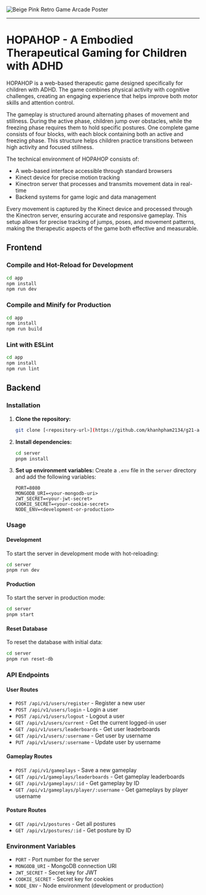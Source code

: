 ![Beige Pink  Retro Game Arcade Poster](https://github.com/user-attachments/assets/5cc2e2ce-3057-4a6d-947c-30ad2f8f4431)

---

# HOPAHOP - A Embodied Therapeutical Gaming for Children with ADHD
HOPAHOP is a web-based therapeutic game designed specifically for children with ADHD. The game combines physical activity with cognitive challenges, creating an engaging experience that helps improve both motor skills and attention control. 

The gameplay is structured around alternating phases of movement and stillness. During the active phase, children jump over obstacles, while the freezing phase requires them to hold specific postures. One complete game consists of four blocks, with each block containing both an active and freezing phase. This structure helps children practice transitions between high activity and focused stillness. 

The technical environment of HOPAHOP consists of: 

- A web-based interface accessible through standard browsers 
- Kinect device for precise motion tracking 
- Kinectron server that processes and transmits movement data in real-time 
- Backend systems for game logic and data management 

Every movement is captured by the Kinect device and processed through the Kinectron server, ensuring accurate and responsive gameplay. This setup allows for precise tracking of jumps, poses, and movement patterns, making the therapeutic aspects of the game both effective and measurable. 

## Frontend

### Compile and Hot-Reload for Development
```bash
cd app
npm install
npm run dev
```

### Compile and Minify for Production
```bash
cd app
npm install
npm run build
```

### Lint with ESLint
```bash
cd app
npm install
npm run lint
```

## Backend

### Installation

1. **Clone the repository:**
   ```bash
   git clone [<repository-url>](https://github.com/khanhpham2134/g21-adhd-kinesthetic-game)
   ```

2. **Install dependencies:**
   ```bash
   cd server
   pnpm install
   ```

3. **Set up environment variables:**
   Create a `.env` file in the `server` directory and add the following variables:
   ```plaintext
   PORT=8080
   MONGODB_URI=<your-mongodb-uri>
   JWT_SECRET=<your-jwt-secret>
   COOKIE_SECRET=<your-cookie-secret>
   NODE_ENV=<development-or-production>
   ```

### Usage

#### Development
To start the server in development mode with hot-reloading:
```bash
cd server
pnpm run dev
```

#### Production
To start the server in production mode:
```bash
cd server
pnpm start
```

#### Reset Database
To reset the database with initial data:
```bash
cd server
pnpm run reset-db
```

### API Endpoints

#### User Routes
- `POST /api/v1/users/register` - Register a new user
- `POST /api/v1/users/login` - Login a user
- `POST /api/v1/users/logout` - Logout a user
- `GET /api/v1/users/current` - Get the current logged-in user
- `GET /api/v1/users/leaderboards` - Get user leaderboards
- `GET /api/v1/users/:username` - Get user by username
- `PUT /api/v1/users/:username` - Update user by username

#### Gameplay Routes
- `POST /api/v1/gameplays` - Save a new gameplay
- `GET /api/v1/gameplays/leaderboards` - Get gameplay leaderboards
- `GET /api/v1/gameplays/:id` - Get gameplay by ID
- `GET /api/v1/gameplays/player/:username` - Get gameplays by player username

#### Posture Routes
- `GET /api/v1/postures` - Get all postures
- `GET /api/v1/postures/:id` - Get posture by ID

### Environment Variables
- `PORT` - Port number for the server
- `MONGODB_URI` - MongoDB connection URI
- `JWT_SECRET` - Secret key for JWT
- `COOKIE_SECRET` - Secret key for cookies
- `NODE_ENV` - Node environment (development or production)
